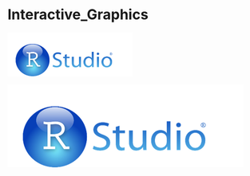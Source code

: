 # Interactive_Graphics

<img src="foto_R_Studio.png" width="250">

![Rstudio logo](foto_R_Studio.png)

